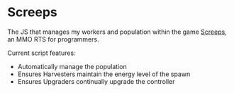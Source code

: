 # Screeps

The JS that manages my workers and population within the game [Screeps](https://screeps.com/), an MMO RTS for programmers.

Current script features:
* Automatically manage the population
* Ensures Harvesters maintain the energy level of the spawn
* Ensures Upgraders continually upgrade the controller
